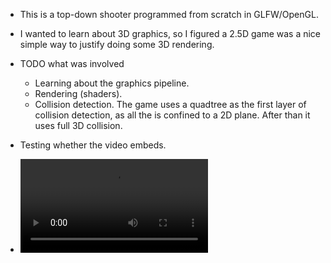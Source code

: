 - This is a top-down shooter programmed from scratch in GLFW/OpenGL.
- I wanted to learn about 3D graphics, so I figured a 2.5D game was a nice simple way to justify doing some 3D rendering.
- TODO what was involved
	- Learning about the graphics pipeline.
	- Rendering (shaders).
	- Collision detection. The game uses a quadtree as the first layer of collision detection, as all the is confined to a 2D plane. After than it uses full 3D collision.
	
	
- Testing whether the video embeds.
-  ![Gameplay Footage](https://github.com/john-on-git/openglasteroids/blob/master/OpenGLSpaceGame/Docs/spacegameplay.mp4)
